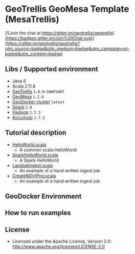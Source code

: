 # GeoTrellis GeoMesa Template (MesaTrellis)

[![Join the chat at https://gitter.im/geotrellis/geotrellis](https://badges.gitter.im/Join%20Chat.svg)](https://gitter.im/geotrellis/geotrellis?utm_source=badge&utm_medium=badge&utm_campaign=pr-badge&utm_content=badge)

## Libs / Supported environment

* Java 8
* Scala 2.11.8
* [GeoTrellis](https://github.com/geotrellis/geotrellis) `1.0.0-SNAPSHOT`
* [GeoMesa](https://github.com/locationtech/geomesa/) `1.2.6`
* [GeoDocker cluster](https://github.com/geotrellis/geodocker-cluster) `latest`
* [Spark](http://spark.apache.org/) `2.0`
* [Hadoop](http://hadoop.apache.org/) `2.7.3`
* [Accumulo](http://accumulo.apache.org/) `1.7.2`

## Tutorial description

* [HelloWorld.scala](src/main/scala/com/azavea/mesatrellis/HelloWorld.scala)
  * A common scala HelloWorld
* [SparkHelloWorld.scala](src/main/scala/com/azavea/mesatrellis/spark/SparkHelloWorld.scala)
  * A Spark HelloWorld
* [LandsatIngest.scala](src/main/scala/com/azavea/mesatrellis/spark/LandsatIngest.scala)
  * An example of a hand written ingest job
* [CreateNDVIPng.scala](src/main/scala/com/azavea/mesatrellis/raster/CreateNDVIPng.scala)
  * An example of a hand written ingest job

## GeoDocker Environment

## How to run examples

## License

* Licensed under the Apache License, Version 2.0: http://www.apache.org/licenses/LICENSE-2.0
